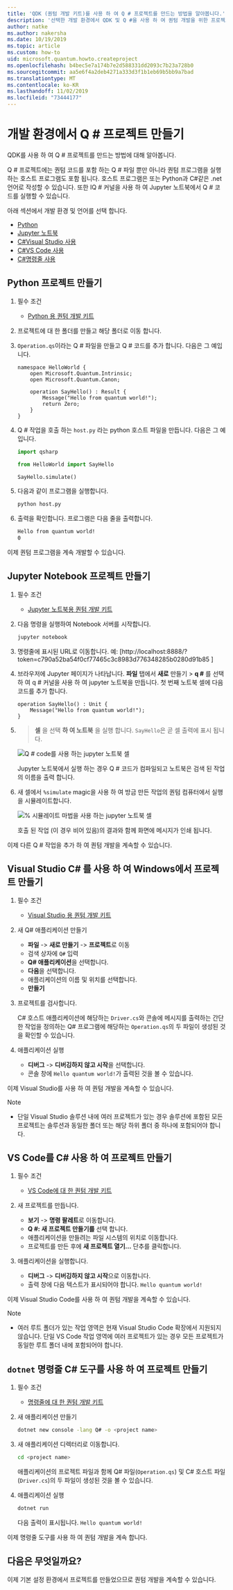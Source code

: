 ```yaml
---
title: 'QDK (퀀텀 개발 키트)를 사용 하 여 Q # 프로젝트를 만드는 방법을 알아봅니다.'
description: '선택한 개발 환경에서 QDK 및 Q #을 사용 하 여 퀀텀 개발을 위한 프로젝트를 초기화 합니다.'
author: natke
ms.author: nakersha
ms.date: 10/19/2019
ms.topic: article
ms.custom: how-to
uid: microsoft.quantum.howto.createproject
ms.openlocfilehash: b4bec5e7a174b7e2d588331dd2093c7b23a728b0
ms.sourcegitcommit: aa5e6f4a2deb4271a333d3f1b1eb69b5bb9a7bad
ms.translationtype: MT
ms.contentlocale: ko-KR
ms.lasthandoff: 11/02/2019
ms.locfileid: "73444177"
---
```

# <a name="create-a-q-project-in-your-development-environment"></a>개발 환경에서 Q # 프로젝트 만들기

QDK를 사용 하 여 Q # 프로젝트를 만드는 방법에 대해 알아봅니다.

Q # 프로젝트에는 퀀텀 코드를 포함 하는 Q # 파일 뿐만 아니라 퀀텀 프로그램을 실행 하는 호스트 프로그램도 포함 됩니다. 호스트 프로그램은 또는 Python과 C#같은 .net 언어로 작성할 수 있습니다. 또한 IQ # 커널을 사용 하 여 Jupyter 노트북에서 Q # 코드를 실행할 수 있습니다.

아래 섹션에서 개발 환경 및 언어를 선택 합니다.

* [Python](#create-a-python-project)
* [Jupyter 노트북](#create-a-jupyter-notebook-project)
* [C#Visual Studio 사용](#create-a-c-project-on-windows-using-visual-studio)
* [C#VS Code 사용](#create-a-c-project-using-vs-code)
* [C#명령줄 사용](#create-a-c-project-using-the-dotnet-command-line-tool)

## <a name="create-a-python-project"></a>Python 프로젝트 만들기

1. 필수 조건

     * [Python 용 퀀텀 개발 키트](xref:microsoft.quantum.install#develop-with-python)

1. 프로젝트에 대 한 폴더를 만들고 해당 폴더로 이동 합니다.

1. `Operation.qs`이라는 Q # 파일을 만들고 Q # 코드를 추가 합니다. 다음은 그 예입니다.

    ```qsharp
    namespace HelloWorld {
        open Microsoft.Quantum.Intrinsic;
        open Microsoft.Quantum.Canon;

        operation SayHello() : Result {
            Message("Hello from quantum world!");
            return Zero;
        }
    }
    ```

1. Q # 작업을 호출 하는 `host.py` 라는 python 호스트 파일을 만듭니다. 다음은 그 예입니다.

    ```python
    import qsharp

    from HelloWorld import SayHello

    SayHello.simulate()
    ```

1. 다음과 같이 프로그램을 실행합니다.

    ```bash
    python host.py
    ```

1. 출력을 확인합니다. 프로그램은 다음 줄을 출력합니다.

    ```bash
    Hello from quantum world!
    0
    ```

이제 퀀텀 프로그램을 계속 개발할 수 있습니다.

## <a name="create-a-jupyter-notebook-project"></a>Jupyter Notebook 프로젝트 만들기

1. 필수 조건

    * [Jupyter 노트북용 퀀텀 개발 키트](xref:microsoft.quantum.install#develop-with-jupyter-notebooks)

1. 다음 명령을 실행하여 Notebook 서버를 시작합니다.

    ```bash
    jupyter notebook
    ```

1. 명령줄에 표시된 URL로 이동합니다. 예: [http://localhost:8888/?token=c790a52ba54f0cf77465c3c8983d776348285b0280d91b85 ]

1. 브라우저에 Jupyter 페이지가 나타납니다. **파일** 탭에서 **새로** 만들기 > **q #** 를 선택 하 여 q # 커널을 사용 하 여 jupyter 노트북을 만듭니다. 첫 번째 노트북 셀에 다음 코드를 추가 합니다.

    ```qsharp
    operation SayHello() : Unit {
        Message("Hello from quantum world!");
    }
    ```

1.  > **셀** 을 선택 **하 여 노트북** 을 실행 합니다. `SayHello`은 곧 셀 출력에 표시 됩니다.

    ![Q # code를 사용 하는 jupyter 노트북 셀](~/media/install-guide-jupyter.png)

    Jupyter 노트북에서 실행 하는 경우 Q # 코드가 컴파일되고 노트북은 검색 된 작업의 이름을 출력 합니다.

1. 새 셀에서 `%simulate` magic을 사용 하 여 방금 만든 작업의 퀀텀 컴퓨터에서 실행을 시뮬레이트합니다.

    ![% 시뮬레이트 마법을 사용 하는 jupyter 노트북 셀](~/media/install-guide-jupyter-simulate.png)

    호출 된 작업 (이 경우 비어 있음)의 결과와 함께 화면에 메시지가 인쇄 됩니다.

이제 다른 Q # 작업을 추가 하 여 퀀텀 개발을 계속할 수 있습니다.

## <a name="create-a-c-project-on-windows-using-visual-studio"></a>Visual Studio C# 를 사용 하 여 Windows에서 프로젝트 만들기

1. 필수 조건

    * [Visual Studio 용 퀀텀 개발 키트](xref:microsoft.quantum.install#develop-with-c-on-windows-using-visual-studio)

1. 새 Q# 애플리케이션 만들기

    * **파일** -> **새로 만들기** -> **프로젝트**로 이동
    * 검색 상자에 `Q#` 입력
    * **Q# 애플리케이션**을 선택합니다.
    * **다음**을 선택합니다.
    * 애플리케이션의 이름 및 위치를 선택합니다.
    * **만들기**

1. 프로젝트를 검사합니다.

    C# 호스트 애플리케이션에 해당하는 `Driver.cs`와 콘솔에 메시지를 출력하는 간단한 작업을 정의하는 Q# 프로그램에 해당하는 `Operation.qs`의 두 파일이 생성된 것을 확인할 수 있습니다.

1. 애플리케이션 실행

    * **디버그** -> **디버깅하지 않고 시작**을 선택합니다.
    * 콘솔 창에 `Hello quantum world!`가 출력된 것을 볼 수 있습니다.

이제 Visual Studio를 사용 하 여 퀀텀 개발을 계속할 수 있습니다.

> [!NOTE]
> * 단일 Visual Studio 솔루션 내에 여러 프로젝트가 있는 경우 솔루션에 포함된 모든 프로젝트는 솔루션과 동일한 폴더 또는 해당 하위 폴더 중 하나에 포함되어야 합니다.  

## <a name="create-a-c-project-using-vs-code"></a>VS Code를 C# 사용 하 여 프로젝트 만들기

1. 필수 조건

    * [VS Code에 대 한 퀀텀 개발 키트](xref:microsoft.quantum.install#develop-with-c-using-visual-studio-code)

1. 새 프로젝트를 만듭니다.

    * **보기** -> **명령 팔레트**로 이동합니다.
    * **Q #: 새 프로젝트 만들기를** 선택 합니다.
    * 애플리케이션을 만들려는 파일 시스템의 위치로 이동합니다.
    * 프로젝트를 만든 후에 **새 프로젝트 열기...** 단추를 클릭합니다.

1. 애플리케이션을 실행합니다.

    * **디버그** -> **디버깅하지 않고 시작**으로 이동합니다.
    * 출력 창에 다음 텍스트가 표시되어야 합니다. `Hello quantum world!`

이제 Visual Studio Code를 사용 하 여 퀀텀 개발을 계속할 수 있습니다.

> [!NOTE]
> * 여러 루트 폴더가 있는 작업 영역은 현재 Visual Studio Code 확장에서 지원되지 않습니다. 단일 VS Code 작업 영역에 여러 프로젝트가 있는 경우 모든 프로젝트가 동일한 루트 폴더 내에 포함되어야 합니다.

## <a name="create-a-c-project-using-the-dotnet-command-line-tool"></a>`dotnet` 명령줄 C# 도구를 사용 하 여 프로젝트 만들기

1. 필수 조건

    * [명령줄에 대 한 퀀텀 개발 키트](xref:microsoft.quantum.install#develop-with-c-using-the-dotnet-command-line-tool)

1. 새 애플리케이션 만들기

    ```bash
    dotnet new console -lang Q# -o <project name>
    ```

1. 새 애플리케이션 디렉터리로 이동합니다.

    ```bash
    cd <project name>
    ```

    애플리케이션의 프로젝트 파일과 함께 Q# 파일(`Operation.qs`) 및 C# 호스트 파일(`Driver.cs`)의 두 파일이 생성된 것을 볼 수 있습니다.

1. 애플리케이션 실행

    ```bash
    dotnet run
    ```

    다음 출력이 표시됩니다. `Hello quantum world!`

이제 명령줄 도구를 사용 하 여 퀀텀 개발을 계속 합니다.

## <a name="whats-next"></a>다음은 무엇일까요?

이제 기본 설정 환경에서 프로젝트를 만들었으므로 퀀텀 개발을 계속할 수 있습니다.
